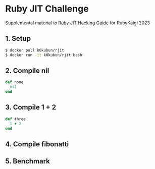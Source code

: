 # Ruby JIT Challenge

Supplemental material to [Ruby JIT Hacking Guide](https://rubykaigi.org/2023/presentations/k0kubun.html) for RubyKaigi 2023

## 1. Setup

```bash
$ docker pull k0kubun/rjit
$ docker run -it k0kubun/rjit bash
```

## 2. Compile nil

```rb
def none
  nil
end
```

## 3. Compile 1 + 2

```rb
def three
  1 + 2
end
```

## 4. Compile fibonatti

## 5. Benchmark
